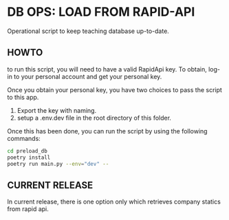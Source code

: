 # DB OPS: LOAD FROM RAPID-API


Operational script to keep teaching database up-to-date.


## HOWTO

to run this script, you will need to have a valid RapidApi key. To obtain, log-in to your personal account and get your personal key.

Once you obtain your personal key, you have two choices to pass the script to this app.

1. Export the key with naming.
2. setup a .env.dev file in the root directory of this folder.

Once this has been done, you can run the script by using the following commands:

```bash
cd preload_db
poetry install
poetry run main.py --env="dev" --

```

## CURRENT RELEASE

In current release, there is one option only which retrieves company statics from rapid api.